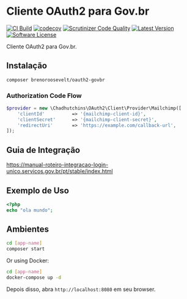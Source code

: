 # Cliente OAuth2 para Gov.br
[![CI Build](https://github.com/brenoroosevelt/oauth2-govbr/actions/workflows/ci.yml/badge.svg?branch=main)](https://github.com/brenoroosevelt/oauth2-govbr/actions/workflows/ci.yml)
[![codecov](https://codecov.io/gh/brenoroosevelt/oauth2-govbr/branch/main/graph/badge.svg?token=S1QBA18IBX)](https://codecov.io/gh/brenoroosevelt/oauth2-govbr) 
[![Scrutinizer Code Quality](https://scrutinizer-ci.com/g/brenoroosevelt/habemus/badges/quality-score.png?b=main)](https://scrutinizer-ci.com/g/brenoroosevelt/oauth2-govbr/?branch=main) 
[![Latest Version](https://img.shields.io/github/release/brenoroosevelt/oauth2-govbr.svg?style=flat)](https://github.com/brenoroosevelt/oauth2-govbr/releases) 
[![Software License](https://img.shields.io/badge/license-MIT-brightgreen.svg?style=flat)](LICENSE.md) 

Cliente OAuth2 para Gov.br.

## Instalação

```bash
composer brenoroosevelt/oauth2-govbr 
```


### Authorization Code Flow

```php
$provider = new \Chadhutchins\OAuth2\Client\Provider\Mailchimp([
    'clientId'          => '{mailchimp-client-id}',
    'clientSecret'      => '{mailchimp-client-secret}',
    'redirectUri'       => 'https://example.com/callback-url',
]);
```

## Guia de Integração

https://manual-roteiro-integracao-login-unico.servicos.gov.br/pt/stable/index.html

## Exemplo de Uso

```php
<?php
echo "ola mundo"; 
```

## Ambientes

```bash
cd [app-name]
composer start
```

Or using Docker: 
```bash
cd [app-name]
docker-compose up -d
```
Depois disso, abra `http://localhost:8080` em seu browser.

